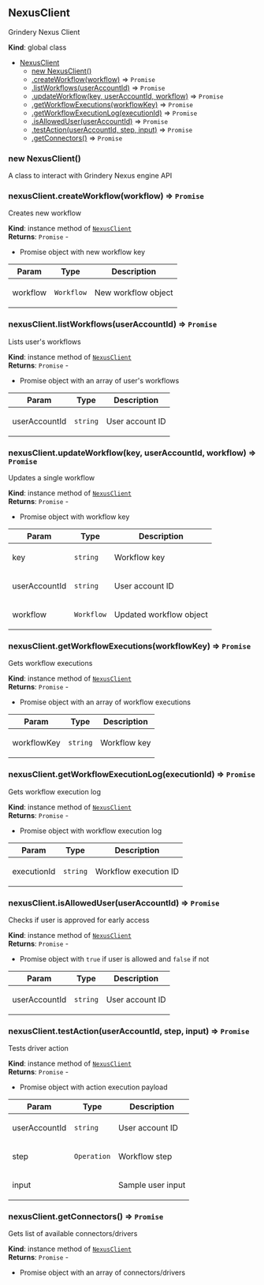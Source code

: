 <a name="NexusClient"></a>

## NexusClient
<p>Grindery Nexus Client</p>

**Kind**: global class  

* [NexusClient](#NexusClient)
    * [new NexusClient()](#new_NexusClient_new)
    * [.createWorkflow(workflow)](#NexusClient+createWorkflow) ⇒ <code>Promise</code>
    * [.listWorkflows(userAccountId)](#NexusClient+listWorkflows) ⇒ <code>Promise</code>
    * [.updateWorkflow(key, userAccountId, workflow)](#NexusClient+updateWorkflow) ⇒ <code>Promise</code>
    * [.getWorkflowExecutions(workflowKey)](#NexusClient+getWorkflowExecutions) ⇒ <code>Promise</code>
    * [.getWorkflowExecutionLog(executionId)](#NexusClient+getWorkflowExecutionLog) ⇒ <code>Promise</code>
    * [.isAllowedUser(userAccountId)](#NexusClient+isAllowedUser) ⇒ <code>Promise</code>
    * [.testAction(userAccountId, step, input)](#NexusClient+testAction) ⇒ <code>Promise</code>
    * [.getConnectors()](#NexusClient+getConnectors) ⇒ <code>Promise</code>

<a name="new_NexusClient_new"></a>

### new NexusClient()
<p>A class to interact with Grindery Nexus engine API</p>

<a name="NexusClient+createWorkflow"></a>

### nexusClient.createWorkflow(workflow) ⇒ <code>Promise</code>
<p>Creates new workflow</p>

**Kind**: instance method of [<code>NexusClient</code>](#NexusClient)  
**Returns**: <code>Promise</code> - <ul>
<li>Promise object with new workflow key</li>
</ul>  

| Param | Type | Description |
| --- | --- | --- |
| workflow | <code>Workflow</code> | <p>New workflow object</p> |

<a name="NexusClient+listWorkflows"></a>

### nexusClient.listWorkflows(userAccountId) ⇒ <code>Promise</code>
<p>Lists user's workflows</p>

**Kind**: instance method of [<code>NexusClient</code>](#NexusClient)  
**Returns**: <code>Promise</code> - <ul>
<li>Promise object with an array of user's workflows</li>
</ul>  

| Param | Type | Description |
| --- | --- | --- |
| userAccountId | <code>string</code> | <p>User account ID</p> |

<a name="NexusClient+updateWorkflow"></a>

### nexusClient.updateWorkflow(key, userAccountId, workflow) ⇒ <code>Promise</code>
<p>Updates a single workflow</p>

**Kind**: instance method of [<code>NexusClient</code>](#NexusClient)  
**Returns**: <code>Promise</code> - <ul>
<li>Promise object with workflow key</li>
</ul>  

| Param | Type | Description |
| --- | --- | --- |
| key | <code>string</code> | <p>Workflow key</p> |
| userAccountId | <code>string</code> | <p>User account ID</p> |
| workflow | <code>Workflow</code> | <p>Updated workflow object</p> |

<a name="NexusClient+getWorkflowExecutions"></a>

### nexusClient.getWorkflowExecutions(workflowKey) ⇒ <code>Promise</code>
<p>Gets workflow executions</p>

**Kind**: instance method of [<code>NexusClient</code>](#NexusClient)  
**Returns**: <code>Promise</code> - <ul>
<li>Promise object with an array of workflow executions</li>
</ul>  

| Param | Type | Description |
| --- | --- | --- |
| workflowKey | <code>string</code> | <p>Workflow key</p> |

<a name="NexusClient+getWorkflowExecutionLog"></a>

### nexusClient.getWorkflowExecutionLog(executionId) ⇒ <code>Promise</code>
<p>Gets workflow execution log</p>

**Kind**: instance method of [<code>NexusClient</code>](#NexusClient)  
**Returns**: <code>Promise</code> - <ul>
<li>Promise object with workflow execution log</li>
</ul>  

| Param | Type | Description |
| --- | --- | --- |
| executionId | <code>string</code> | <p>Workflow execution ID</p> |

<a name="NexusClient+isAllowedUser"></a>

### nexusClient.isAllowedUser(userAccountId) ⇒ <code>Promise</code>
<p>Checks if user is approved for early access</p>

**Kind**: instance method of [<code>NexusClient</code>](#NexusClient)  
**Returns**: <code>Promise</code> - <ul>
<li>Promise object with <code>true</code> if user is allowed and <code>false</code> if not</li>
</ul>  

| Param | Type | Description |
| --- | --- | --- |
| userAccountId | <code>string</code> | <p>User account ID</p> |

<a name="NexusClient+testAction"></a>

### nexusClient.testAction(userAccountId, step, input) ⇒ <code>Promise</code>
<p>Tests driver action</p>

**Kind**: instance method of [<code>NexusClient</code>](#NexusClient)  
**Returns**: <code>Promise</code> - <ul>
<li>Promise object with action execution payload</li>
</ul>  

| Param | Type | Description |
| --- | --- | --- |
| userAccountId | <code>string</code> | <p>User account ID</p> |
| step | <code>Operation</code> | <p>Workflow step</p> |
| input |  | <p>Sample user input</p> |

<a name="NexusClient+getConnectors"></a>

### nexusClient.getConnectors() ⇒ <code>Promise</code>
<p>Gets list of available connectors/drivers</p>

**Kind**: instance method of [<code>NexusClient</code>](#NexusClient)  
**Returns**: <code>Promise</code> - <ul>
<li>Promise object with an array of connectors/drivers</li>
</ul>  
